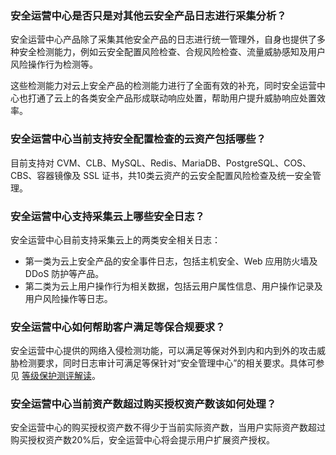 ### 安全运营中心是否只是对其他云安全产品日志进行采集分析？
安全运营中心产品除了采集其他安全产品的日志进行统一管理外，自身也提供了多种安全检测能力，例如云安全配置风险检查、合规风险检查、流量威胁感知及用户风险操作行为检测等。

这些检测能力对云上安全产品的检测能力进行了全面有效的补充，同时安全运营中心也打通了云上的各类安全产品形成联动响应处置，帮助用户提升威胁响应处置效率。

### 安全运营中心当前支持安全配置检查的云资产包括哪些？
目前支持对 CVM、CLB、MySQL、Redis、MariaDB、PostgreSQL、COS、CBS、容器镜像及 SSL 证书，共10类云资产的云安全配置风险检查及统一安全管理。

### 安全运营中心支持采集云上哪些安全日志？
安全运营中心目前支持采集云上的两类安全相关日志：
- 第一类为云上安全产品的安全事件日志，包括主机安全、Web 应用防火墙及 DDoS 防护等产品。
- 第二类为云上用户操作行为相关数据，包括云用户属性信息、用户操作记录及用户风险操作等日志。

### 安全运营中心如何帮助客户满足等保合规要求？
安全运营中心提供的网络入侵检测功能，可以满足等保对外到内和内到外的攻击威胁检测要求，同时日志审计可满足等保针对“安全管理中心”的相关要求。具体可参见 [等级保护测评解读](https://cloud.tencent.com/document/product/664/71724)。

### 安全运营中心当前资产数超过购买授权资产数该如何处理？
安全运营中心的购买授权资产数不得少于当前实际资产数，当用户实际资产数超过购买授权资产数20%后，安全运营中心将会提示用户扩展资产授权。
